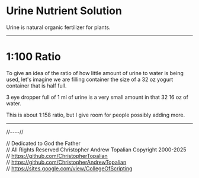 # Urine Nutrient Solution

Urine is natural organic fertilizer for plants.

---

# 1:100 Ratio
To give an idea of the ratio of how little amount of urine to water is being used, let's imagine we are filling container the size of a 32 oz yogurt container that is half full.

3 eye dropper full of 1 ml of urine is a very small amount in that 32 16 oz of water.

This is about 1:158 ratio, but I give room for people possibly adding more.

---

//----//

// Dedicated to God the Father  
// All Rights Reserved Christopher Andrew Topalian Copyright 2000-2025  
// https://github.com/ChristopherTopalian  
// https://github.com/ChristopherAndrewTopalian  
// https://sites.google.com/view/CollegeOfScripting  

